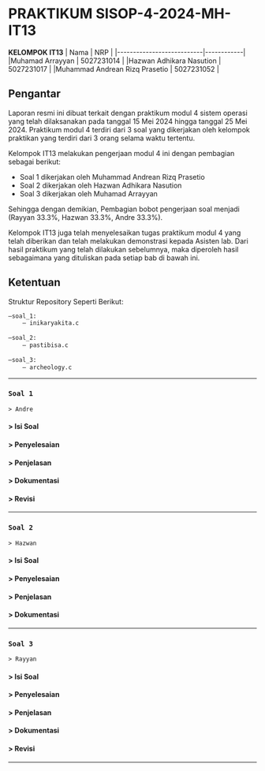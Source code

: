 # PRAKTIKUM SISOP-4-2024-MH-IT13

**KELOMPOK IT13**
| Nama                      | NRP        |
|---------------------------|------------|
|Muhamad Arrayyan              | 5027231014 |
|Hazwan Adhikara Nasution      | 5027231017 |
|Muhammad Andrean Rizq Prasetio     | 5027231052 |

## Pengantar
Laporan resmi ini dibuat terkait dengan praktikum modul 4 sistem operasi yang telah dilaksanakan pada tanggal 15 Mei 2024 hingga tanggal 25 Mei 2024. Praktikum modul 4 terdiri dari 3 soal yang dikerjakan oleh kelompok praktikan yang terdiri dari 3 orang selama waktu tertentu.

Kelompok IT13 melakukan pengerjaan modul 4 ini dengan pembagian sebagai berikut:
  + Soal 1 dikerjakan oleh Muhammad Andrean Rizq Prasetio
  + Soal 2 dikerjakan oleh Hazwan Adhikara Nasution
  + Soal 3 dikerjakan oleh Muhamad Arrayyan

Sehingga dengan demikian, Pembagian bobot pengerjaan soal menjadi (Rayyan 33.3%, Hazwan 33.3%, Andre 33.3%).

Kelompok IT13 juga telah menyelesaikan tugas praktikum modul 4 yang telah diberikan dan telah melakukan demonstrasi kepada Asisten lab. Dari hasil praktikum yang telah dilakukan sebelumnya, maka diperoleh hasil sebagaimana yang dituliskan pada setiap bab di bawah ini.

## Ketentuan
Struktur Repository Seperti Berikut:
```bash
—soal_1:
  	— inikaryakita.c
                                    
—soal_2:
  	— pastibisa.c
				
—soal_3:
  	— archeology.c
```
---

### **`Soal 1`**
`> Andre`

#### > Isi Soal
#### > Penyelesaian
#### > Penjelasan
#### > Dokumentasi
#### > Revisi

---

### **`Soal 2`**
`> Hazwan`

#### > Isi Soal
#### > Penyelesaian
#### > Penjelasan
#### > Dokumentasi

---

### **`Soal 3`**
`> Rayyan`

#### > Isi Soal
#### > Penyelesaian
#### > Penjelasan
#### > Dokumentasi
#### > Revisi

---
